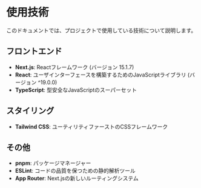# 使用技術

このドキュメントでは、プロジェクトで使用している技術について説明します。

## フロントエンド

- **Next.js**: Reactフレームワーク (バージョン 15.1.7)
- **React**: ユーザインターフェースを構築するためのJavaScriptライブラリ (バージョン ^19.0.0)
- **TypeScript**: 型安全なJavaScriptのスーパーセット

## スタイリング

- **Tailwind CSS**: ユーティリティファーストのCSSフレームワーク

## その他

- **pnpm**: パッケージマネージャー
- **ESLint**: コードの品質を保つための静的解析ツール
- **App Router**: Next.jsの新しいルーティングシステム
